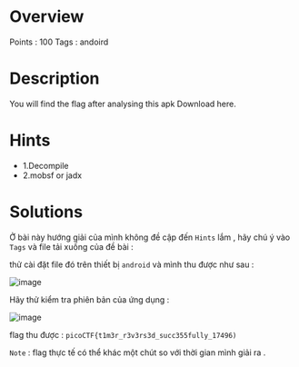 # Overview #
Points : 100
Tags : andoird

# Description #
You will find the flag after analysing this apk
Download here.

# Hints #
* 1.Decompile
* 2.mobsf or jadx
# Solutions #

Ở bài này hướng giải của mình không đề cập đến `Hints` lắm , hãy chú ý vào `Tags` và file tải xuống của đề bài :

thử cài đặt file đó trên  thiết bị `android` và mình thu được như sau : 

![image](https://user-images.githubusercontent.com/126185640/229862023-5a749258-1d17-4897-b1fd-cf4486ff1698.png)

Hãy thử kiểm tra phiên bản của ứng dụng : 

![image](https://user-images.githubusercontent.com/126185640/229862273-2b08b972-d157-4d57-94b5-a5e282c3f118.png)

flag thu được : `picoCTF{t1m3r_r3v3rs3d_succ355fully_17496)`  

`Note` : flag thực tế có thể khác một chút so với thời gian mình giải ra .


